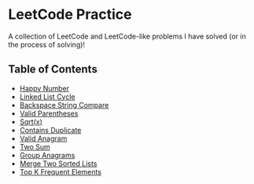# LeetCode Practice
A collection of LeetCode and LeetCode-like problems I have solved (or in the process of solving)!

## Table of Contents
- <a href="./leetcode/happyNumber.java">Happy Number</a> <br>
- <a href="./leetcode/linked_list_cycle.py">Linked List Cycle</a> <br>
- <a href="./leetcode/backspace_string_compare.py">Backspace String Compare</a> <br>
- <a href="./leetcode/validParentheses.js">Valid Parentheses</a> <br>
- <a href="./leetcode/my_sqrt.py">Sqrt(x)</a> <br>
- <a href="./leetcode/contains_duplicate.py">Contains Duplicate</a> <br>
- <a href="./leetcode/valid_anagram.py">Valid Anagram</a> <br>
- <a href="./leetcode/two_sum.py">Two Sum</a> <br>
- <a href="./leetcode/group_anagrams.py">Group Anagrams</a> <br>
- <a href="./leetcode/merge_two_sorted_lists.py">Merge Two Sorted Lists</a> <br>
- <a href="./leetcode/top_k_frequent_elements.py">Top K Frequent Elements</a> <br>